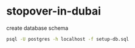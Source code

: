 # stopover-in-dubai

create database schema

```sh
psql -U postgres -h localhost -f setup-db.sql
```
